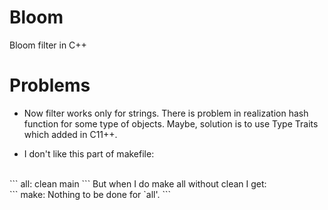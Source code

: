 Bloom
=====

Bloom filter in C++

Problems
====
* Now filter works only for strings. There is problem in realization hash function for some type of objects. Maybe, solution is to use Type Traits which added in C11++.

* I don't like this part of makefile:
<br>
```
    all: clean main
```
But when I do make all without clean I get:
<br>
```
    make: Nothing to be done for `all'.
```
